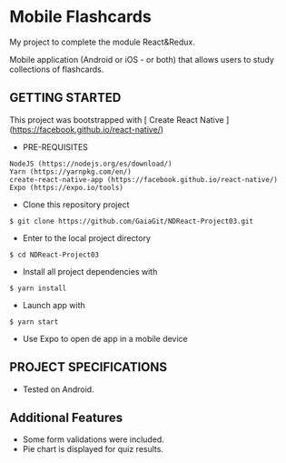 # Mobile Flashcards
My project to complete the module React&Redux.

Mobile application (Android or iOS - or both) that allows users to study collections of flashcards.

## GETTING STARTED
This project was bootstrapped with [ Create React Native ] (https://facebook.github.io/react-native/)

* PRE-REQUISITES
~~~
NodeJS (https://nodejs.org/es/download/)
Yarn (https://yarnpkg.com/en/)
create-react-native-app (https://facebook.github.io/react-native/)
Expo (https://expo.io/tools)
~~~

* Clone this repository project
~~~
$ git clone https://github.com/GaiaGit/NDReact-Project03.git
~~~
* Enter to the local project directory
~~~
$ cd NDReact-Project03
~~~
* Install all project dependencies with
~~~
$ yarn install
~~~
* Launch app with
~~~
$ yarn start
~~~
* Use Expo to open de app in a mobile device


## PROJECT SPECIFICATIONS
* Tested on Android.

## Additional Features
* Some form validations were included.
* Pie chart is displayed for quiz results.
